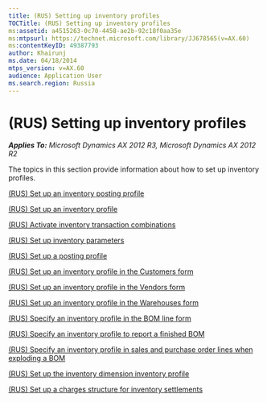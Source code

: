 ```yaml
---
title: (RUS) Setting up inventory profiles
TOCTitle: (RUS) Setting up inventory profiles
ms:assetid: a4515263-0c70-4458-ae2b-92c18f0aa35e
ms:mtpsurl: https://technet.microsoft.com/library/JJ678565(v=AX.60)
ms:contentKeyID: 49387793
author: Khairunj
ms.date: 04/18/2014
mtps_version: v=AX.60
audience: Application User
ms.search.region: Russia
---
```


# (RUS) Setting up inventory profiles 


_**Applies To:** Microsoft Dynamics AX 2012 R3, Microsoft Dynamics AX 2012 R2_

The topics in this section provide information about how to set up inventory profiles.

[(RUS) Set up an inventory posting profile](rus-set-up-an-inventory-posting-profile.md)

[(RUS) Set up an inventory profile](rus-set-up-an-inventory-profile.md)

[(RUS) Activate inventory transaction combinations](rus-activate-inventory-transaction-combinations.md)

[(RUS) Set up inventory parameters](rus-set-up-inventory-parameters.md)

[(RUS) Set up a posting profile](rus-set-up-a-posting-profile.md)

[(RUS) Set up an inventory profile in the Customers form](rus-set-up-an-inventory-profile-in-the-customers-form.md)

[(RUS) Set up an inventory profile in the Vendors form](rus-set-up-an-inventory-profile-in-the-vendors-form.md)

[(RUS) Set up an inventory profile in the Warehouses form](rus-set-up-an-inventory-profile-in-the-warehouses-form.md)

[(RUS) Specify an inventory profile in the BOM line form](rus-specify-an-inventory-profile-in-the-bom-line-form.md)

[(RUS) Specify an inventory profile to report a finished BOM](rus-specify-an-inventory-profile-to-report-a-finished-bom.md)

[(RUS) Specify an inventory profile in sales and purchase order lines when exploding a BOM](rus-specify-an-inventory-profile-in-sales-and-purchase-order-lines-when-exploding-a-bom.md)

[(RUS) Set up the inventory dimension inventory profile](rus-set-up-the-inventory-dimension-inventory-profile.md)

[(RUS) Set up a charges structure for inventory settlements](rus-set-up-a-charges-structure-for-inventory-settlements.md)

  


